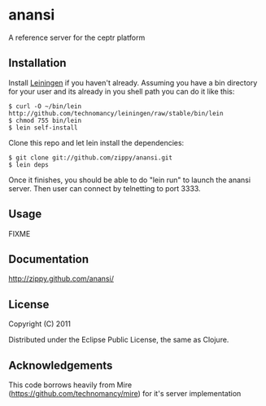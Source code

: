 # anansi

A reference server for the ceptr platform

## Installation

Install [Leiningen](http://github.com/technomancy/leiningen) if you
haven't already.  Assuming you have a bin directory for your user and
its already in you shell path you can do it like this:

    $ curl -O ~/bin/lein http://github.com/technomancy/leiningen/raw/stable/bin/lein
    $ chmod 755 bin/lein
    $ lein self-install

Clone this repo and let lein install the dependencies:

    $ git clone git://github.com/zippy/anansi.git
    $ lein deps

Once it finishes, you should be able to do "lein run" to launch the anansi server. Then
user can connect by telnetting to port 3333.

## Usage

FIXME

## Documentation

http://zippy.github.com/anansi/

## License

Copyright (C) 2011

Distributed under the Eclipse Public License, the same as Clojure.

## Acknowledgements

This code borrows heavily from Mire (https://github.com/technomancy/mire) for it's server implementation
